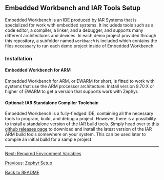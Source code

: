 ## Embedded Workbench and IAR Tools Setup
Embedded Workbench is an IDE produced by IAR Systems that is specialized for work with embedded systems.
It includeds tools such as a code editor, a compiler, a linker, and a debugger, and supports many different architectures and devices.
In each demo project provided through this repository, a subfolder named *``workbench``* is included which contains the files necessary to run each demo project inside of Embedded Workbench.

### Installation

#### Embedded Workbench for ARM
Embedded Workbench for ARM, or EWARM for short, is fitted to work with systems that use the ARM processor architecture.
Install version 9.70.X or higher of EWARM to get a version that supports work with Zephyr.

#### Optional: IAR Standalone Compiler Toolchain
Embedded Workbench is a fully-fledged IDE, containing all the necessary tools to program, build, and debug a project.
However, there is a possibility to install a standalone version of the IAR build tools.
Simply head over to [this github releases page](https://github.com/iarsystems/zephyr-iar/releases) to download and install the latest version of the IAR ARM build tools somewhere on your system.
This can be used later to compile an initial build for a sample project.

---

[Next: Required Environment Variables](./environment-variables.md)

[Previous: Zephyr Setup](./zephyr.md)

[Back to README](../README.md)
